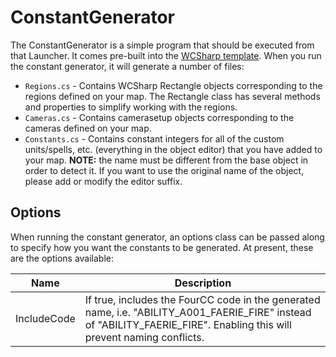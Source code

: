 # ConstantGenerator

The ConstantGenerator is a simple program that should be executed from that Launcher. It comes pre-built into the [WCSharp template](getting-started.md). When you run the constant generator, it will generate a number of files:

* `Regions.cs` - Contains WCSharp Rectangle objects corresponding to the regions defined on your map. The Rectangle class has several methods and properties to simplify working with the regions.
* `Cameras.cs` - Contains camerasetup objects corresponding to the cameras defined on your map.
* `Constants.cs` - Contains constant integers for all of the custom units/spells, etc. (everything in the object editor) that you have added to your map. **NOTE:** the name must be different from the base object in order to detect it. If you want to use the original name of the object, please add or modify the editor suffix.

## Options

When running the constant generator, an options class can be passed along to specify how you want the constants to be generated. At present, these are the options available:

| Name | Description |
|---|---|
| IncludeCode | If true, includes the FourCC code in the generated name, i.e. "ABILITY_A001_FAERIE_FIRE" instead of "ABILITY_FAERIE_FIRE". Enabling this will prevent naming conflicts. |